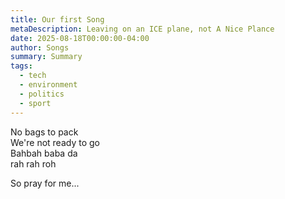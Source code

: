 ```yaml
---
title: Our first Song
metaDescription: Leaving on an ICE plane, not A Nice Plance
date: 2025-08-18T00:00:00-04:00
author: Songs
summary: Summary
tags:
  - tech
  - environment
  - politics
  - sport
---
```

No bags to pack<br>We're not ready to go<br>Bahbah baba da<br>rah rah roh

So pray for me...